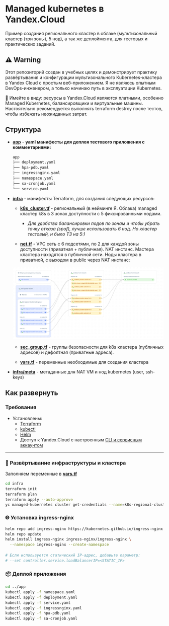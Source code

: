 # Managed kubernetes в Yandex.Cloud

Пример создания регионального кластер в облаке (мультизональный кластер (три зоны), 5 нод), а так же деплоймента, для тестовых и практических заданий.

## ⚠️ Warning

Этот репозиторий создан в учебных целях и демонстрирует практику развёртывания и конфигурации мультизонального Kubernetes-кластера в Yandex Cloud с простым веб-приложением.
Я не являюсь опытным DevOps-инженером, а только начинаю путь в эксплуатации Kubernetes.

💸 Имейте в виду: ресурсы в Yandex.Cloud являются платными, особенно Managed Kubernetes, балансировщики и виртуальные машины. Настоятельно рекомендуется выполнять terraform destroy после тестов, чтобы избежать неожиданных затрат.

## Структура

* [**app**](app/) - **yaml манифесты для деплоя тестового приложения с комментариями:**

    ```bash
    app
    ├── deployment.yaml
    ├── hpa-pdb.yaml
    ├── ingressnginx.yaml
    ├── namespace.yaml
    ├── sa-cronjob.yaml
    └── service.yaml
    ```

* [**infra**](infra/) - манифесты Terraform, для создания следующих ресурсов:

  * [**k8s_cluster.tf**](infra/k8s_cluster.tf) - региональный (в нейминге Я. Облака) managed кластер k8s в 3 зонах доступности с 5 фиксированными нодами.
    * *Для удобства балансировки подов по зонам и чтобы убрать точку отказа (spof), лучше использовать 6 нод. Но кластер тестовый, и было ТЗ на 5:)*

  * [**net.tf**](infra/net.tf) - VPC сеть с 6 подсетями, по 2 для каждой зоны доступности (приватная + публичная). NAT инстанс. Мастера кластера находятся в публичной сети. Ноды кластера в приватной, с выходом в public через NAT инстанс:

  <p align="center"><img src="img/net-map.png" width="800"/></p>

  * [**sec_group.tf**](infra/sec_group.tf) - группы безопасности для k8s кластера (публичных адресов) и дефолтная (приватные адреса).

  * [**vars.tf**](infra/vars.tf) - переменные необходимые для создания кластера

* [**infra/meta**](infra/meta) - метаданные для NAT VM и нод kubernetes (user, ssh-keys)

## Как развернуть

### Требования

* Установлены:
  * [Terraform](https://developer.hashicorp.com/terraform/install)
  * [kubectl](https://kubernetes.io/docs/tasks/tools/)
  * [Helm](https://helm.sh/docs/intro/install/)
  * Доступ к Yandex.Cloud с настроенным [CLI и сервисным аккаунтом](https://cloud.yandex.ru/docs/cli/quickstart)

---

### 🚀 Развёртывание инфраструктуры и кластера

Заполняем переменные в [**vars.tf**](infra/vars.tf)

```bash
cd infra
terraform init
terraform plan
terraform apply --auto-approve
yc managed-kubernetes cluster get-credentials --name=k8s-regional-cluster --external --force
```

### 🌐 Установка ingress-nginx

```bash
helm repo add ingress-nginx https://kubernetes.github.io/ingress-nginx
helm repo update
helm install ingress-nginx ingress-nginx/ingress-nginx \
  --namespace ingress-nginx --create-namespace

# Если используется статический IP-адрес, добавьте параметр:
# --set controller.service.loadBalancerIP=<STATIC_IP>
```

### 📦 Деплой приложения

```bash
cd ../app
kubectl apply -f namespace.yaml
kubectl apply -f deployment.yaml
kubectl apply -f service.yaml
kubectl apply -f ingressnginx.yaml
kubectl apply -f hpa-pdb.yaml
kubectl apply -f sa-cronjob.yaml
```
